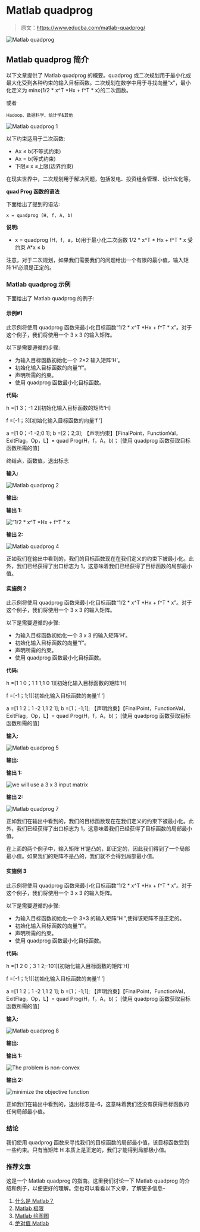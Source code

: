 # Matlab quadprog

> 原文：<https://www.educba.com/matlab-quadprog/>

![Matlab quadprog](img/d7f6327957002b2efb4da87979e4b3f5.png)



## Matlab quadprog 简介

以下文章提供了 Matlab quadprog 的概要。quadprog 或二次规划用于最小化或最大化受到各种约束的输入目标函数。二次规划在数学中用于寻找向量“x”，最小化定义为 minx{1/2 * x^T *Hx + f^T * x}的二次函数。

或者

<small>Hadoop、数据科学、统计学&其他</small>

![Matlab quadprog 1](img/cb242006e9118c878dc8a49a98384873.png)



以下约束适用于二次函数:

*   Ax ≤ b(不等式约束)
*   Ax = b(等式约束)
*   下限≤ x ≤上限(边界约束)

在现实世界中，二次规划用于解决问题，包括发电、投资组合管理、设计优化等。

**quad Prog 函数的语法**

下面给出了提到的语法:

`x = quadprog (H, f, A, b)`

**说明:**

*   x = quadprog (H，f，a，b)用于最小化二次函数 1/2 * x^T * Hx + f^T * x 受约束 A*x ≤ b

注意，对于二次规划，如果我们需要我们的问题给出一个有限的最小值，输入矩阵‘H’必须是正定的。

### Matlab quadprog 示例

下面给出了 Matlab quadprog 的例子:

#### 示例#1

此示例将使用 quadprog 函数来最小化目标函数“1/2 * x^T *Hx + f^T * x”。对于这个例子，我们将使用一个 3 x 3 的输入矩阵。

以下是需要遵循的步骤:

*   为输入目标函数初始化一个 2×2 输入矩阵‘H’。
*   初始化输入目标函数的向量“f”。
*   声明所需的约束。
*   使用 quadprog 函数最小化目标函数。

**代码:**

h =[1 3；-1 2][初始化输入目标函数的矩阵‘H]

f =[-1；3][初始化输入目标函数的向量‘f ’]

a =[1 0；-1 -2;0 1];
b =[2；2;3];
【声明约束】【FinalPoint，FunctionVal，ExitFlag，Op，L】= quad Prog(H，f，A，b)；
[使用 quadprog 函数获取目标函数所需的值]

终结点，函数值，退出标志

**输入:**

![Matlab quadprog 2](img/ca0009efae0a044d1e8da9299588104f.png)



**输出:**

**输出 1:**

![“1/2 * x^T *Hx + f^T * x](img/a7b460268af700627699f782805ae7e7.png)



**输出 2:**

![Matlab quadprog 4](img/84574923b0f9a93f76621d54918c8bc1.png)



正如我们在输出中看到的，我们的目标函数现在在我们定义的约束下被最小化。此外，我们已经获得了出口标志为 1，这意味着我们已经获得了目标函数的局部最小值。

#### 实施例 2

此示例将使用 quadprog 函数来最小化目标函数“1/2 * x^T *Hx + f^T * x”。对于这个例子，我们将使用一个 3 x 3 的输入矩阵。

以下是需要遵循的步骤:

*   为输入目标函数初始化一个 3 x 3 的输入矩阵‘H’。
*   初始化输入目标函数的向量“f”。
*   声明所需的约束。
*   使用 quadprog 函数最小化目标函数。

**代码:**

h =[1 1 0；1 1 1;1 0 1][初始化输入目标函数的矩阵‘H]

f =[-1；1;1][初始化输入目标函数的向量‘f ’]

a =[1 1 2；1 -2 1;1 2 1];
b =[1；-1;1];
【声明约束】【FinalPoint，FunctionVal，ExitFlag，Op，L】= quad Prog(H，f，A，b)；
[使用 quadprog 函数获取目标函数所需的值]

**输入:**

![Matlab quadprog 5](img/5345ca6e7d4c2dd74bfc35d869da38a0.png)



**输出:**

**输出 1:**

![we will use a 3 x 3 input matrix](img/221fb57ccd38a4d01c2682c08e82c75b.png)



**输出 2:**

![Matlab quadprog 7](img/5a55fbfed97b8501a355ca4143b18edd.png)



正如我们在输出中看到的，我们的目标函数现在在我们定义的约束下被最小化。此外，我们已经获得了出口标志为 1，这意味着我们已经获得了目标函数的局部最小值。

在上面的两个例子中，输入矩阵‘H’是凸的，即正定的，因此我们得到了一个局部最小值。如果我们的矩阵不是凸的，我们就不会得到局部最小值。

#### 实施例 3

此示例将使用 quadprog 函数来最小化目标函数“1/2 * x^T *Hx + f^T * x”。对于这个例子，我们将使用一个 3 x 3 的输入矩阵。

以下是需要遵循的步骤:

*   为输入目标函数初始化一个 3×3 的输入矩阵“H ”,使得该矩阵不是正定的。
*   初始化输入目标函数的向量“f”。
*   声明所需的约束。
*   使用 quadprog 函数最小化目标函数。

**代码:**

h =[1 2 0；3 1 2;-101][初始化输入目标函数的矩阵‘H]

f =[-1；1;1][初始化输入目标函数的向量‘f ’]

a =[1 1 2；1 -2 1;1 2 1];
b =[1；-1;1];
【声明约束】【FinalPoint，FunctionVal，ExitFlag，Op，L】= quad Prog(H，f，A，b)；
[使用 quadprog 函数获取目标函数所需的值]

**输入:**

![Matlab quadprog 8](img/6952b7a195a8a157a7daf52a985bc7fa.png)



**输出:**

**输出 1:**

![The problem is non-convex](img/cc2ee185ae101e301d42636e807120a7.png)



**输出 2:**

![minimize the objective function](img/f4b60d61456917b74bde1305267cf1be.png)



正如我们在输出中看到的，退出标志是-6，这意味着我们还没有获得目标函数的任何局部最小值。

### 结论

我们使用 quadprog 函数来寻找我们的目标函数的局部最小值，该目标函数受到一些约束。只有当矩阵 H 本质上是正定的，我们才能得到局部极小值。

### 推荐文章

这是一个 Matlab quadprog 的指南。这里我们讨论一下 Matlab quadprog 的介绍和例子，以便更好的理解。您也可以看看以下文章，了解更多信息–

1.  [什么是 Matlab？](https://www.educba.com/what-is-matlab/)
2.  [Matlab 极限](https://www.educba.com/matlab-limit/)
3.  [Matlab 绘图图](https://www.educba.com/plot-graph-matlab/)
4.  [绝对值 Matlab](https://www.educba.com/absolute-value-matlab/)





